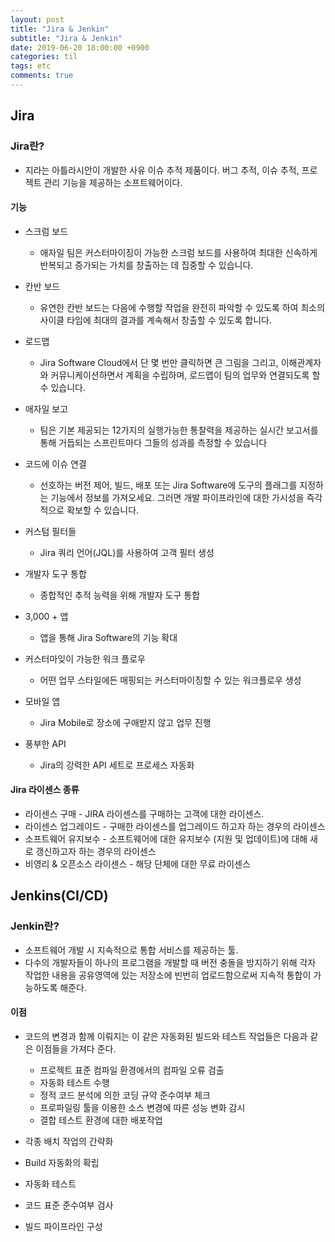 ```yaml
---
layout: post
title: "Jira & Jenkin"
subtitle: "Jira & Jenkin"
date: 2019-06-20 18:00:00 +0900
categories: til
tags: etc
comments: true
---
```


## Jira



### Jira란?

- 지라는 아틀라시안이 개발한 사유 이슈 추적 제품이다. 버그 추적, 이슈 추적, 프로젝트     관리 기능을 제공하는 소프트웨어이다.



#### 기능

- 스크럼 보드
  - 애자일 팀은 커스터마이징이 가능한 스크럼 보드를 사용하여 최대한 신속하게 반복되고 증가되는 가치를 창출하는 데 집중할 수 있습니다.
- 칸반 보드
  - 유연한 칸반 보드는 다음에 수행할 작업을 완전히 파악할 수 있도록 하여 최소의 사이클 타임에 최대의 결과를 계속해서 창출할 수 있도록 합니다.
- 로드맵
  - Jira Software Cloud에서 단 몇 번만 클릭하면 큰 그림을 그리고, 이해관계자와 커뮤니케이션하면서 계획을 수립하며, 로드맵이 팀의 업무와 연결되도록 할 수 있습니다.
- 애자일 보고
  - 팀은 기본 제공되는 12가지의 실행가능한 통찰력을 제공하는 실시간 보고서를 통해 거듭되는 스프린트마다 그들의 성과를 측정할 수 있습니다
- 코드에 이슈 연결
  - 선호하는 버전 제어, 빌드, 배포 또는 Jira Software에 도구의 플래그를 지정하는 기능에서 정보를 가져오세요. 그러면 개발 파이프라인에 대한 가시성을 즉각적으로 확보할 수 있습니다.

- 커스텀 필터들
  - Jira 쿼리 언어(JQL)를 사용하여 고객 필터 생성
- 개발자 도구 통합
  - 종합적인 추적 능력을 위해 개발자 도구 통합
- 3,000 + 앱
  - 앱을 통해 Jira Software의 기능 확대
- 커스터마잊이 가능한 워크 플로우
  - 어떤 업무 스타일에든 매핑되는 커스터마이징할 수 있는 워크플로우 생성
- 모바일 앱
  - Jira Mobile로 장소에 구애받지 않고 업무 진행
- 풍부한 API
  - Jira의 강력한 API 세트로 프로세스 자동화



#### Jira 라이센스 종류

- 라이센스 구매 - JIRA 라이센스를 구매하는 고객에 대한 라이센스.
- 라이센스 업그레이드 - 구매한 라이센스를 업그레이드 하고자 하는 경우의 라이센스
- 소프트웨어 유지보수 - 소프트웨어에 대한 유지보수 (지원 및 업데이트)에 대해 새로 갱신하고자 하는 경우의 라이센스
- 비영리 & 오픈소스 라이센스 - 해당 단체에 대한 무료 라이센스


## Jenkins(CI/CD)



### Jenkin란?

- 소프트웨어 개발 시 지속적으로 통합 서비스를 제공하는 툴.
- 다수의 개발자들이 하나의 프로그램을 개발할 때 버전 충돌을 방지하기 위해 각자 작업한 내용을 공유영역에 있는 저장소에 빈번히 업로드함으로써 지속적 통합이 가능하도록 해준다.



#### 이점

- 코드의 변경과 함께 이뤄지는 이 같은 자동화된 빌드와 테스트 작업들은 다음과 같은 이점들을 가져다 준다.
  - 프로젝트 표준 컴파일 환경에서의 컴파일 오류 검출
  - 자동화 테스트 수행
  - 정적 코드 분석에 의한 코딩 규약 준수여부 체크
  - 프로파일링 툴을 이용한 소스 변경에 따른 성능 변화 감시
  - 결합 테스트 환경에 대한 배포작업

- 각종 배치 작업의 간략화

- Build 자동화의 확립
- 자동화 테스트
- 코드 표준 준수여부 검사
- 빌드 파이프라인 구성